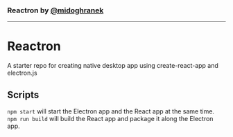### Reactron by [@midoghranek](https://twitter.com/midoghranek)

---

# Reactron

A starter repo for creating native desktop app using create-react-app and electron.js

## Scripts

`npm start` will start the Electron app and the React app at the same time.  
`npm run build` will build the React app and package it along the Electron app.
